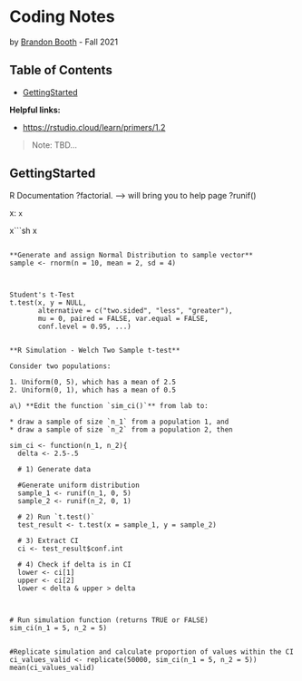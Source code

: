 # Coding Notes
by [Brandon Booth](https://brandon-booth.com/) - Fall 2021


## Table of Contents
- [GettingStarted](#GettingStarted)


**Helpful links:**
- https://rstudio.cloud/learn/primers/1.2

> Note: TBD...

## GettingStarted


R Documentation
?factorial. --> will bring you to help page
?runif()





x: ```x```

x```sh
x
```

**Generate and assign Normal Distribution to sample vector**
sample <- rnorm(n = 10, mean = 2, sd = 4)



Student's t-Test
t.test(x, y = NULL,
       alternative = c("two.sided", "less", "greater"),
       mu = 0, paired = FALSE, var.equal = FALSE,
       conf.level = 0.95, ...)
       
       
**R Simulation - Welch Two Sample t-test**

Consider two populations:

1. Uniform(0, 5), which has a mean of 2.5
2. Uniform(0, 1), which has a mean of 0.5

a\) **Edit the function `sim_ci()`** from lab to:

* draw a sample of size `n_1` from a population 1, and
* draw a sample of size `n_2` from a population 2, then 

sim_ci <- function(n_1, n_2){
  delta <- 2.5-.5

  # 1) Generate data

  #Generate uniform distribution
  sample_1 <- runif(n_1, 0, 5)
  sample_2 <- runif(n_2, 0, 1)
  
  # 2) Run `t.test()`
  test_result <- t.test(x = sample_1, y = sample_2)
  
  # 3) Extract CI
  ci <- test_result$conf.int
  
  # 4) Check if delta is in CI
  lower <- ci[1]
  upper <- ci[2]
  lower < delta & upper > delta
  
  

# Run simulation function (returns TRUE or FALSE)
sim_ci(n_1 = 5, n_2 = 5)


#Replicate simulation and calculate proportion of values within the CI
ci_values_valid <- replicate(50000, sim_ci(n_1 = 5, n_2 = 5))
mean(ci_values_valid)
